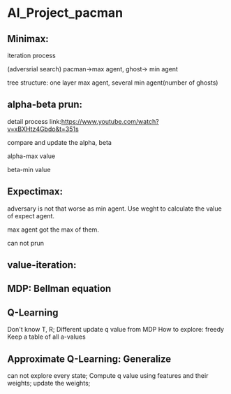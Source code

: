 # AI_Project_pacman

## Minimax:

iteration process

(adversrial search) pacman->max agent, ghost-> min agent

tree structure: one layer max agent, several min agent(number of ghosts)

## alpha-beta prun:

detail process link:https://www.youtube.com/watch?v=xBXHtz4Gbdo&t=351s

compare and update the alpha, beta

alpha-max value

beta-min value

## Expectimax:

adversary is not that worse as min agent. Use weght to calculate the value of expect agent.

max agent got the max of them.

can not prun

## value-iteration:

## MDP: Bellman equation

## Q-Learning

Don't know T, R; Different update q value from MDP
How to explore: freedy
Keep a table of all a-values

## Approximate Q-Learning: Generalize

can not explore every state; Compute q value using features and their weights;
update the weights;

